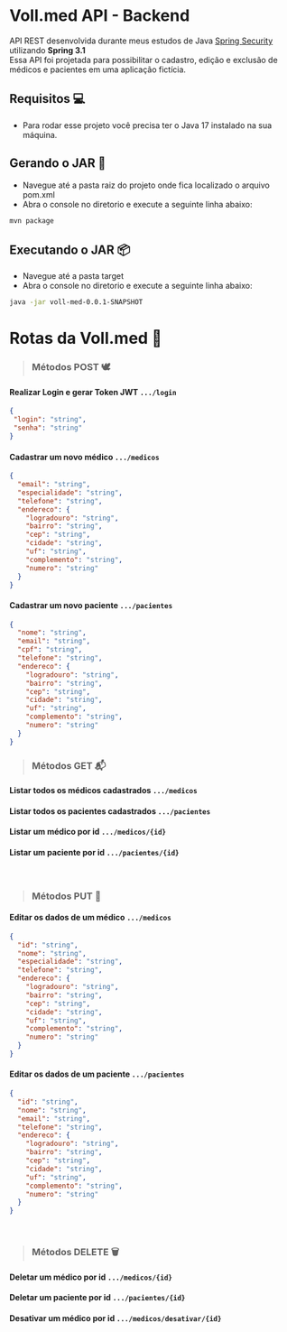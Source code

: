 # Voll.med API - Backend
API REST desenvolvida durante meus estudos de Java [Spring Security](https://docs.spring.io/spring-security/reference/index.html) utilizando **Spring 3.1**
<br>
Essa API foi projetada para possibilitar o cadastro, edição e exclusão de médicos e pacientes em uma aplicação fictícia. 
## Requisitos 💻
- Para rodar esse projeto você precisa ter o Java 17 instalado na sua máquina.

## Gerando o JAR 🚀
- Navegue até a pasta raiz do projeto onde fica localizado o arquivo pom.xml
- Abra o console no diretorio e execute a seguinte linha abaixo:
```bash
mvn package
```

## Executando o JAR 📦
- Navegue até a pasta target
- Abra o console no diretorio e execute a seguinte linha abaixo:
```bash
java -jar voll-med-0.0.1-SNAPSHOT
```

# Rotas da Voll.med 📖

> ### Métodos POST 🕊️
#### Realizar Login e gerar Token JWT `.../login`

```json
{
 "login": "string",
 "senha": "string"
}
```

#### Cadastrar um novo médico `.../medicos`

```json
{
  "email": "string",
  "especialidade": "string",
  "telefone": "string",
  "endereco": {
    "logradouro": "string",
    "bairro": "string",
    "cep": "string",
    "cidade": "string",
    "uf": "string",
    "complemento": "string",
    "numero": "string"
  }
}
```

#### Cadastrar um novo paciente `.../pacientes`

```json
{
  "nome": "string",
  "email": "string",
  "cpf": "string",
  "telefone": "string",
  "endereco": {
    "logradouro": "string",
    "bairro": "string",
    "cep": "string",
    "cidade": "string",
    "uf": "string",
    "complemento": "string",
    "numero": "string"
  }
}
```

> ### Métodos GET 📬
#### Listar todos os médicos cadastrados `.../medicos`
#### Listar todos os pacientes cadastrados `.../pacientes`
#### Listar um médico por id `.../medicos/{id}`
#### Listar um paciente por id `.../pacientes/{id}`
<br>

> ### Métodos PUT 📝
#### Editar os dados de um médico `.../medicos`

```json
{
  "id": "string",
  "nome": "string",
  "especialidade": "string",
  "telefone": "string",
  "endereco": {
    "logradouro": "string",
    "bairro": "string",
    "cep": "string",
    "cidade": "string",
    "uf": "string",
    "complemento": "string",
    "numero": "string"
  }
}
```

#### Editar os dados de um paciente `.../pacientes`

```json
{
  "id": "string",
  "nome": "string",
  "email": "string",
  "telefone": "string",
  "endereco": {
    "logradouro": "string",
    "bairro": "string",
    "cep": "string",
    "cidade": "string",
    "uf": "string",
    "complemento": "string",
    "numero": "string"
  }
}
```
<br>

> ### Métodos DELETE 🗑️
#### Deletar um médico por id `.../medicos/{id}`
#### Deletar um paciente por id `.../pacientes/{id}`
#### Desativar um médico por id `.../medicos/desativar/{id}`

